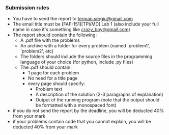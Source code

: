 ### Submission rules
- You have to send the report to terman.sergiu@gmail.com
- The email title must be [FAF-151][TPI/MD] Lab 1 (also include your full name in case it's something like crazy_boy@gmail.com)
- The report should contain the following:
  - A .pdf file with the problems
  - An archive with a folder for every problem (named 'problem1', 'problem2', etc)
  - The folders should include the source files in the programming language of your choice (for python, include .py files)
  - The .pdf should contain:
    - 1 page for each problem
    - No need for a title page
    - every page should specify:
      - Problem text
      - A description of the solution (2-3 paragraphs of explanation)
      - Output of the running program (note that the output should be formatted with a monospaced font)
- if you do not send the report by the deadline, you will be deducted 40% from your mark
- if your problems contain code that you cannot explain, you will be deducted 40% from your mark
